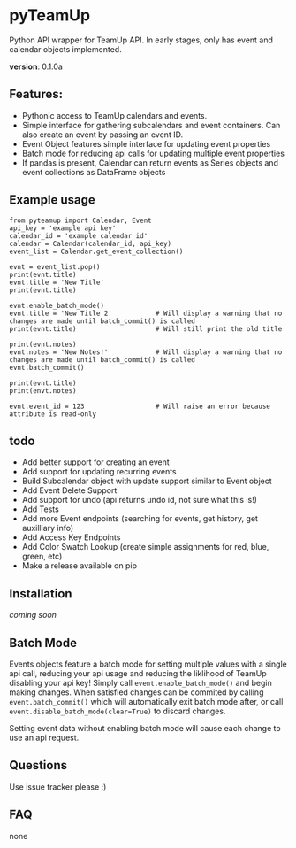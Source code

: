 # pyTeamUp
Python API wrapper for TeamUp API. In early stages, only has event and calendar objects implemented. 

**version**: 0.1.0a

## Features:
 * Pythonic access to TeamUp calendars and events.
 * Simple interface for gathering subcalendars and event containers. Can also create an event by passing an event ID.
 * Event Object features simple interface for updating event properties 
 * Batch mode for reducing api calls for updating multiple event properties
 * If pandas is present, Calendar can return events as Series objects and event collections as DataFrame objects
 
## Example usage
    from pyteamup import Calendar, Event
    api_key = 'example api key'
    calendar_id = 'example calendar id'
    calendar = Calendar(calendar_id, api_key)
    event_list = Calendar.get_event_collection()
    
    evnt = event_list.pop()
    print(evnt.title)
    evnt.title = 'New Title'
    print(evnt.title)
    
    evnt.enable_batch_mode()
    evnt.title = 'New Title 2'           # Will display a warning that no changes are made until batch_commit() is called
    print(evnt.title)                    # Will still print the old title
    
    print(evnt.notes)
    evnt.notes = 'New Notes!'            # Will display a warning that no changes are made until batch_commit() is called
    evnt.batch_commit()
    
    print(evnt.title)
    print(envt.notes)
    
    evnt.event_id = 123                  # Will raise an error because attribute is read-only

## todo
 * Add better support for creating an event
 * Add support for updating recurring events
 * Build Subcalendar object with update support similar to Event object
 * Add Event Delete Support 
 * Add support for undo (api returns undo id, not sure what this is!)
 * Add Tests
 * Add more Event endpoints (searching for events, get history, get auxilliary info)
 * Add Access Key Endpoints
 * Add Color Swatch Lookup (create simple assignments for red, blue, green, etc)
 * Make a release available on pip

## Installation
*coming soon*

## Batch Mode
Events objects feature a batch mode for setting multiple values with a single api call, reducing your api usage and reducing the liklihood of TeamUp disabling your api key! Simply call `event.enable_batch_mode()` and begin making changes. When satisfied changes can be commited by calling `event.batch_commit()` which will automatically exit batch mode after, or call `event.disable_batch_mode(clear=True)` to discard changes. 

Setting event data without enabling batch mode will cause each change to use an api request. 

## Questions
Use issue tracker please :)

## FAQ
none

